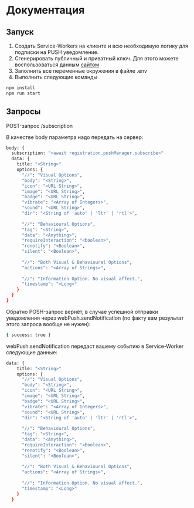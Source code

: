 # Документация

## Запуск

1. Создать Service-Workers на клиенте и всю необходимую логику для подписки на PUSH уведомление.
2. Сгенерировать публичный и приватный ключ. Для этого можете воспользоваться данным [сайтом](https://web-push-codelab.glitch.me)
3. Заполнить все переменные окружения в файле .env
4. Выполнить следующие команды
```bash
npm install
npm run start
```

## Запросы

POST-запрос /subscription

В качестве body параметра надо передать на сервер:
```bash
body: {
  subscription: "<await registration.pushManager.subscribe>"
  data: {
    title: "<String>"
    options: {
      "//": "Visual Options",
      "body": "<String>",
      "icon": "<URL String>",
      "image": "<URL String>",
      "badge": "<URL String>",
      "vibrate": "<Array of Integers>",
      "sound": "<URL String>",
      "dir": "<String of 'auto' | 'ltr' | 'rtl'>",
    
      "//": "Behavioural Options",
      "tag": "<String>",
      "data": "<Anything>",
      "requireInteraction": "<boolean>",
      "renotify": "<Boolean>",
      "silent": "<Boolean>",
    
      "//": "Both Visual & Behavioural Options",
      "actions": "<Array of Strings>",
    
      "//": "Information Option. No visual affect.",
      "timestamp": "<Long>"
    }
  }
}
```

Обратно POSH-запрос вернёт, в случае успешной отправки уведомления через webPush.sendNotification (по факту вам результат этого запроса вообще не нужен):
```bash
{ success: true }
```
webPush.sendNotification передаст вашему событию в Service-Worker следующие данные:
```bash
data: {
    title: "<String>"
    options: {
      "//": "Visual Options",
      "body": "<String>",
      "icon": "<URL String>",
      "image": "<URL String>",
      "badge": "<URL String>",
      "vibrate": "<Array of Integers>",
      "sound": "<URL String>",
      "dir": "<String of 'auto' | 'ltr' | 'rtl'>",
    
      "//": "Behavioural Options",
      "tag": "<String>",
      "data": "<Anything>",
      "requireInteraction": "<boolean>",
      "renotify": "<Boolean>",
      "silent": "<Boolean>",
    
      "//": "Both Visual & Behavioural Options",
      "actions": "<Array of Strings>",
    
      "//": "Information Option. No visual affect.",
      "timestamp": "<Long>"
    }
  }
```

